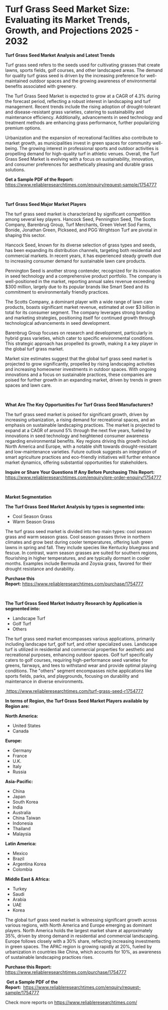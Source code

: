 <p><h1>Turf Grass Seed Market Size: Evaluating its Market Trends, Growth, and Projections 2025 - 2032</h1></p><p><strong>Turf Grass Seed Market Analysis and Latest Trends</strong></p>
<p><p>Turf grass seed refers to the seeds used for cultivating grasses that create lawns, sports fields, golf courses, and other landscaped areas. The demand for quality turf grass seed is driven by the increasing preference for well-maintained outdoor spaces and the growing awareness of environmental benefits associated with greenery. </p><p>The Turf Grass Seed Market is expected to grow at a CAGR of 4.3% during the forecast period, reflecting a robust interest in landscaping and turf management. Recent trends include the rising adoption of drought-tolerant and disease-resistant grass varieties, catering to sustainability and maintenance efficiency. Additionally, advancements in seed technology and treatment methods are enhancing grass performance, further popularizing premium options. </p><p>Urbanization and the expansion of recreational facilities also contribute to market growth, as municipalities invest in green spaces for community well-being. The growing interest in professional sports and outdoor activities is propelling demand for high-quality turf in athletic venues. Overall, the Turf Grass Seed Market is evolving with a focus on sustainability, innovation, and consumer preferences for aesthetically pleasing and durable grass solutions.</p></p>
<p><strong>Get a Sample PDF of the Report:&nbsp;</strong> <a href="https://www.reliableresearchtimes.com/enquiry/request-sample/1754777?utm_campaign=2997&utm_medium=2&utm_source=Github&utm_content=ia&utm_term=30032025&utm_id=turf-grass-seed">https://www.reliableresearchtimes.com/enquiry/request-sample/1754777</a></p>
<p>&nbsp;</p>
<p><strong>Turf Grass Seed Major Market Players</strong></p>
<p><p>The turf grass seed market is characterized by significant competition among several key players. Hancock Seed, Pennington Seed, The Scotts Company, Barenbrug Group, Turf Merchants, Green Velvet Sod Farms, Bonide, Jonathan Green, Pickseed, and PGG Wrightson Turf are pivotal in shaping this sector.</p><p>Hancock Seed, known for its diverse selection of grass types and seeds, has been expanding its distribution channels, targeting both residential and commercial markets. In recent years, it has experienced steady growth due to increasing consumer demand for sustainable lawn care products.</p><p>Pennington Seed is another strong contender, recognized for its innovation in seed technology and a comprehensive product portfolio. The company is well-positioned in the market, reporting annual sales revenue exceeding $300 million, largely due to its popular brands like Smart Seed and its commitment to environmentally friendly practices.</p><p>The Scotts Company, a dominant player with a wide range of lawn care products, boasts significant market revenue, estimated at over $3 billion in total for its consumer segment. The company leverages strong branding and marketing strategies, positioning itself for continued growth through technological advancements in seed development.</p><p>Barenbrug Group focuses on research and development, particularly in hybrid grass varieties, which cater to specific environmental conditions. This strategic approach has propelled its growth, making it a key player in the global turf grass market.</p><p>Market size estimates suggest that the global turf grass seed market is projected to grow significantly, propelled by rising landscaping activities and increasing homeowner investments in outdoor spaces. With ongoing innovations and a focus on sustainable practices, these companies are poised for further growth in an expanding market, driven by trends in green spaces and lawn care.</p></p>
<p>&nbsp;</p>
<p><strong>What Are The Key Opportunities For Turf Grass Seed Manufacturers?</strong></p>
<p><p>The turf grass seed market is poised for significant growth, driven by increasing urbanization, a rising demand for recreational spaces, and an emphasis on sustainable landscaping practices. The market is projected to expand at a CAGR of around 5% through the next five years, fueled by innovations in seed technology and heightened consumer awareness regarding environmental benefits. Key regions driving this growth include North America and Europe, with a notable shift towards drought-resistant and low-maintenance varieties. Future outlook suggests an integration of smart agriculture practices and eco-friendly initiatives will further enhance market dynamics, offering substantial opportunities for stakeholders.</p></p>
<p><strong>Inquire or Share Your Questions If Any Before Purchasing This Report:</strong> <a href="https://www.reliableresearchtimes.com/enquiry/pre-order-enquiry/1754777?utm_campaign=2997&utm_medium=2&utm_source=Github&utm_content=ia&utm_term=30032025&utm_id=turf-grass-seed">https://www.reliableresearchtimes.com/enquiry/pre-order-enquiry/1754777</a></p>
<p>&nbsp;</p>
<p><strong>Market Segmentation</strong></p>
<p><strong>The Turf Grass Seed Market Analysis by types is segmented into:</strong></p>
<p><ul><li>Cool Season Grass</li><li>Warm Season Grass</li></ul></p>
<p><p>The turf grass seed market is divided into two main types: cool season grass and warm season grass. Cool season grasses thrive in northern climates and grow best during cooler temperatures, offering lush green lawns in spring and fall. They include species like Kentucky bluegrass and fescue. In contrast, warm season grasses are suited for southern regions, flourishing in higher temperatures, and are typically dormant in cooler months. Examples include Bermuda and Zoysia grass, favored for their drought resistance and durability.</p></p>
<p><strong>Purchase this Report:&nbsp;</strong><a href="https://www.reliableresearchtimes.com/purchase/1754777?utm_campaign=2997&utm_medium=2&utm_source=Github&utm_content=ia&utm_term=30032025&utm_id=turf-grass-seed">https://www.reliableresearchtimes.com/purchase/1754777</a></p>
<p>&nbsp;</p>
<p><strong>The Turf Grass Seed Market Industry Research by Application is segmented into:</strong></p>
<p><ul><li>Landscape Turf</li><li>Golf Turf</li><li>Others</li></ul></p>
<p><p>The turf grass seed market encompasses various applications, primarily including landscape turf, golf turf, and other specialized uses. Landscape turf is utilized in residential and commercial properties for aesthetic and recreational purposes, enhancing outdoor spaces. Golf turf specifically caters to golf courses, requiring high-performance seed varieties for greens, fairways, and tees to withstand wear and provide optimal playing conditions. The "others" segment encompasses niche applications like sports fields, parks, and playgrounds, focusing on durability and maintenance in diverse environments.</p></p>
<p><a href="https://www.reliableresearchtimes.com/turf-grass-seed-r1754777?utm_campaign=2997&utm_medium=2&utm_source=Github&utm_content=ia&utm_term=30032025&utm_id=turf-grass-seed">&nbsp;https://www.reliableresearchtimes.com/turf-grass-seed-r1754777</a></p>
<p><strong>In terms of Region, the Turf Grass Seed Market Players available by Region are:</strong></p>
<p>
    <p> <strong> North America: </strong>
        <ul>
            <li>United States</li>
            <li>Canada</li>
        </ul>
        </p> 
    <p> <strong> Europe: </strong>
        <ul>
            <li>Germany</li>
            <li>France</li>
            <li>U.K.</li>
            <li>Italy</li>
            <li>Russia</li>
        </ul>
        </p> 
    <p> <strong> Asia-Pacific: </strong>
        <ul>
            <li>China</li>
            <li>Japan</li>
            <li>South Korea</li>
            <li>India</li>
            <li>Australia</li>
            <li>China Taiwan</li>
            <li>Indonesia</li>
            <li>Thailand</li>
            <li>Malaysia</li>
        </ul>
        </p> 
    <p> <strong> Latin America: </strong>
        <ul>
            <li>Mexico</li>
            <li>Brazil</li>
            <li>Argentina Korea</li>
            <li>Colombia</li>
        </ul>
        </p> 
    <p> <strong> Middle East & Africa: </strong>
        <ul>
            <li>Turkey</li>
            <li>Saudi</li>
            <li>Arabia</li>
            <li>UAE</li>
            <li>Korea</li>
        </ul>
    </p>
    </p>
<p><p>The global turf grass seed market is witnessing significant growth across various regions, with North America and Europe emerging as dominant players. North America holds the largest market share at approximately 35%, driven by strong demand in residential and commercial landscaping. Europe follows closely with a 30% share, reflecting increasing investments in green spaces. The APAC region is growing rapidly at 20%, fueled by urbanization in countries like China, which accounts for 10%, as awareness of sustainable landscaping practices rises.</p></p>
<p><strong>Purchase this Report: </strong><a href="https://www.reliableresearchtimes.com/purchase/1754777?utm_campaign=2997&utm_medium=2&utm_source=Github&utm_content=ia&utm_term=30032025&utm_id=turf-grass-seed">https://www.reliableresearchtimes.com/purchase/1754777</a></p>
<p>&nbsp;<strong>Get a Sample PDF of the Report:&nbsp;&nbsp;</strong><a href="https://www.reliableresearchtimes.com/enquiry/request-sample/1754777?utm_campaign=2997&utm_medium=2&utm_source=Github&utm_content=ia&utm_term=30032025&utm_id=turf-grass-seed">https://www.reliableresearchtimes.com/enquiry/request-sample/1754777</a></p>
<p><strong></strong></p>
<p>Check more reports on <a href="https://www.reliableresearchtimes.com/?utm_campaign=2997&utm_medium=2&utm_source=Github&utm_content=ia&utm_term=30032025&utm_id=turf-grass-seed">https://www.reliableresearchtimes.com/</a></p>